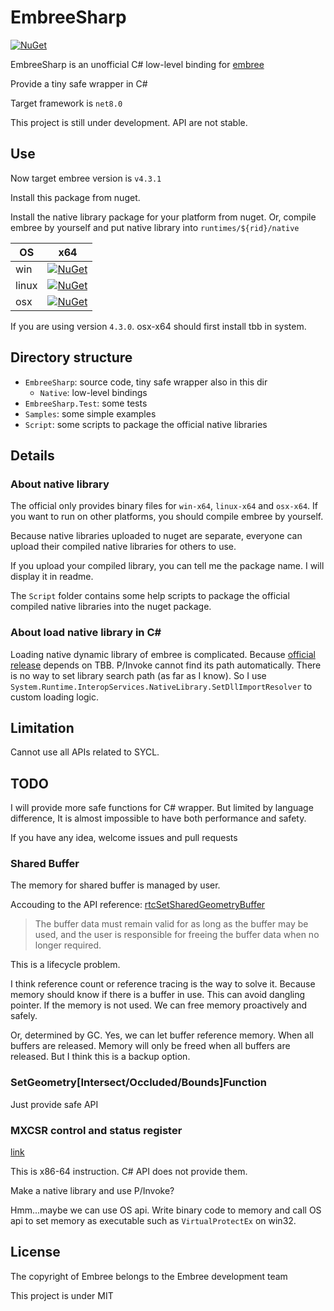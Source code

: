 # EmbreeSharp

[![NuGet](https://img.shields.io/nuget/v/EmbreeSharp)](https://www.nuget.org/packages/EmbreeSharp)

EmbreeSharp is an unofficial C# low-level binding for [embree](https://github.com/embree/embree)

Provide a tiny safe wrapper in C#

Target framework is `net8.0`

This project is still under development. API are not stable.

## Use

Now target embree version is `v4.3.1`

Install this package from nuget.

Install the native library package for your platform from nuget. Or, compile embree by yourself and put native library into `runtimes/${rid}/native`

OS    | x64
--    | --
win   |[![NuGet](https://img.shields.io/nuget/v/embree-win-x64)](https://www.nuget.org/packages/embree-win-x64)
linux |[![NuGet](https://img.shields.io/nuget/v/embree-linux-x64)](https://www.nuget.org/packages/embree-linux-x64)
osx   |[![NuGet](https://img.shields.io/nuget/v/embree-osx-x64)](https://www.nuget.org/packages/embree-osx-x64)

If you are using version `4.3.0`. osx-x64 should first install tbb in system.

## Directory structure

* `EmbreeSharp`: source code, tiny safe wrapper also in this dir
  * `Native`: low-level bindings
* `EmbreeSharp.Test`: some tests
* `Samples`: some simple examples
* `Script`: some scripts to package the official native libraries

## Details

### About native library

The official only provides binary files for `win-x64`, `linux-x64` and `osx-x64`. If you want to run on other platforms, you should compile embree by yourself.

Because native libraries uploaded to nuget are separate, everyone can upload their compiled native libraries for others to use.

If you upload your compiled library, you can tell me the package name. I will display it in readme.

The `Script` folder contains some help scripts to package the official compiled native libraries into the nuget package.

### About load native library in C#

Loading native dynamic library of embree is complicated. Because [official release](https://github.com/embree/embree/releases) depends on TBB. P/Invoke cannot find its path automatically. There is no way to set library search path (as far as I know). So I use `System.Runtime.InteropServices.NativeLibrary.SetDllImportResolver` to custom loading logic.

### 

## Limitation

Cannot use all APIs related to SYCL.

## TODO

I will provide more safe functions for C# wrapper. But limited by language difference, It is almost impossible to have both performance and safety.

If you have any idea, welcome issues and pull requests

### Shared Buffer

The memory for shared buffer is managed by user.

Accouding to the API reference: [rtcSetSharedGeometryBuffer](https://github.com/embree/embree#rtcsetsharedgeometrybuffer)

> The buffer data must remain valid for as long as the buffer may be used, and the user is responsible for freeing the buffer data when no longer required.

This is a lifecycle problem.

I think reference count or reference tracing is the way to solve it. Because memory should know if there is a buffer in use. This can avoid dangling pointer. If the memory is not used. We can free memory proactively and safely.

Or, determined by GC. Yes, we can let buffer reference memory. When all buffers are released. Memory will only be freed when all buffers are released. But I think this is a backup option.

### SetGeometry[Intersect/Occluded/Bounds]Function

Just provide safe API

### MXCSR control and status register

[link](https://github.com/embree/embree#mxcsr-control-and-status-register)

This is x86-64 instruction. C# API does not provide them.

Make a native library and use P/Invoke?

Hmm...maybe we can use OS api. Write binary code to memory and call OS api to set memory as executable such as `VirtualProtectEx` on win32.

## License

The copyright of Embree belongs to the Embree development team

This project is under MIT
